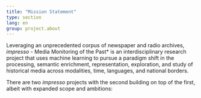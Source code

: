 ```yaml
---
title: "Mission Statement"
type: section
lang: en
group: project.about
---
```


Leveraging  an unprecedented corpus of newspaper and radio archives, *impresso* - Media Monitoring of the Past* is an interdisciplinary research project that uses machine learning to pursue a paradigm shift in the processing, semantic enrichment, representation, exploration, and study of historical media across modalities, time, languages, and national borders.

There are two *impresso* projects with the second building on top of the first, albeit with expanded scope and ambitions:
